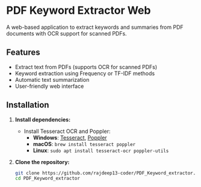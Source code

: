 # PDF Keyword Extractor Web

A web-based application to extract keywords and summaries from PDF documents with OCR support for scanned PDFs.

## Features
- Extract text from PDFs (supports OCR for scanned PDFs)
- Keyword extraction using Frequency or TF-IDF methods
- Automatic text summarization
- User-friendly web interface

## Installation

1. **Install dependencies:**
   - Install Tesseract OCR and Poppler:
     - **Windows**: [Tesseract](https://github.com/UB-Mannheim/tesseract/wiki), [Poppler](http://blog.alivate.com.au/poppler-windows/)
     - **macOS**: `brew install tesseract poppler`
     - **Linux**: `sudo apt install tesseract-ocr poppler-utils`

2. **Clone the repository:**
   ```bash
   git clone https://github.com/rajdeep13-coder/PDF_Keyword_extractor.git
   cd PDF_Keyword_extractor
